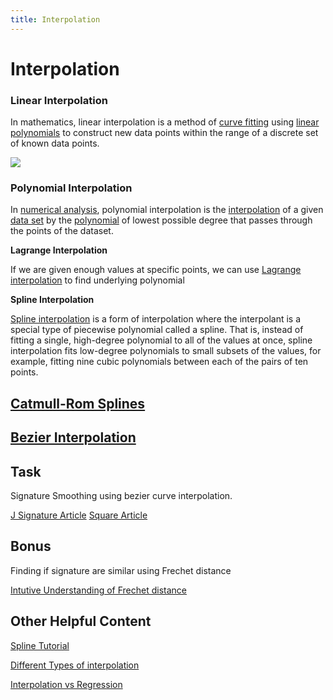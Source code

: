 ```yaml
---
title: Interpolation
---
```

# Interpolation

### Linear Interpolation

In mathematics, linear interpolation is a method of [curve fitting](https://en.wikipedia.org/wiki/Curve_fitting) using [linear polynomials](https://en.wikipedia.org/wiki/Linear_polynomial) to construct new data points within the range of a discrete set of known data points.

![](https://lh4.googleusercontent.com/w5_r8awFDGOqlEMAE3KkrB6xChmCF6JyS8v9Mcz1Q7mY-1FljB6rTklH7job0a3QzbNHTLWaIHcowBINs07Mzua43c0YcTSil0OYYXmXT2ApjpBpbZ2HwtJxZCV4pkilSGG4KmmR)

### Polynomial Interpolation

In [numerical analysis](https://en.wikipedia.org/wiki/Numerical_analysis), polynomial interpolation is the [interpolation](https://en.wikipedia.org/wiki/Interpolation) of a given [data set](https://en.wikipedia.org/wiki/Data_set) by the [polynomial](https://en.wikipedia.org/wiki/Polynomial) of lowest possible degree that passes through the points of the dataset.

**Lagrange Interpolation**

If we are given enough values at specific points, we can use [Lagrange interpolation](https://brilliant.org/wiki/lagrange-interpolation/) to find underlying polynomial

**Spline Interpolation**

[Spline interpolation](https://en.wikipedia.org/wiki/Spline_interpolation) is a form of interpolation where the interpolant is a special type of piecewise polynomial called a spline. That is, instead of fitting a single, high-degree polynomial to all of the values at once, spline interpolation fits low-degree polynomials to small subsets of the values, for example, fitting nine cubic polynomials between each of the pairs of ten points.

## [Catmull-Rom Splines](https://qroph.github.io/2018/07/30/smooth-paths-using-catmull-rom-splines.html)

## [Bezier Interpolation](https://towardsdatascience.com/b%C3%A9zier-interpolation-8033e9a262c2)

## Task

Signature Smoothing using bezier curve interpolation.

[J Signature Article](http://willowsystems.github.io/jSignature/%2523%252Fabout%252Flinesmoothing%252F.html)
[Square Article](https://developer.squareup.com/blog/smoother-signatures/)

## Bonus

Finding if signature are similar using Frechet distance

[Intutive Understanding of Frechet distance](https://youtu.be/GqOIzUEZgsA?t=1249)

## Other Helpful Content

[Spline Tutorial](https://www.youtube.com/watch?v=9_aJGUTePYo)

[Different Types of interpolation](http://paulbourke.net/miscellaneous/interpolation/)

[Interpolation vs Regression](https://stats.stackexchange.com/questions/33659/how-is-interpolation-related-to-the-concept-of-regression)
